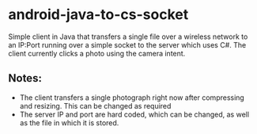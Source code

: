 # android-java-to-cs-socket

Simple client in Java that transfers a single file over a wireless network to an IP:Port running over a simple socket to the server which uses C#.
The client currently clicks a photo using the camera intent.

## Notes:

 - The client transfers a single photograph right now after compressing and resizing. This can be changed as required
 - The server IP and port are hard coded, which can be changed, as well as the file in which it is stored.